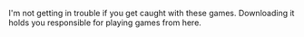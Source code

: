 I'm not getting in trouble if you get caught with these games. Downloading it holds you responsible for playing games from here.
